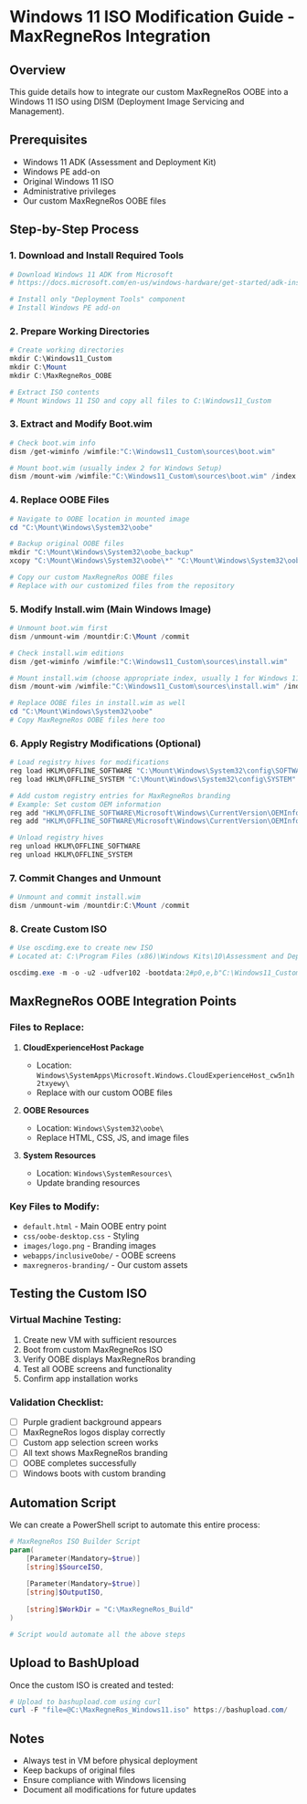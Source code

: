 # Windows 11 ISO Modification Guide - MaxRegneRos Integration

## Overview
This guide details how to integrate our custom MaxRegneRos OOBE into a Windows 11 ISO using DISM (Deployment Image Servicing and Management).

## Prerequisites
- Windows 11 ADK (Assessment and Deployment Kit)
- Windows PE add-on
- Original Windows 11 ISO
- Administrative privileges
- Our custom MaxRegneRos OOBE files

## Step-by-Step Process

### 1. Download and Install Required Tools
```powershell
# Download Windows 11 ADK from Microsoft
# https://docs.microsoft.com/en-us/windows-hardware/get-started/adk-install

# Install only "Deployment Tools" component
# Install Windows PE add-on
```

### 2. Prepare Working Directories
```powershell
# Create working directories
mkdir C:\Windows11_Custom
mkdir C:\Mount
mkdir C:\MaxRegneRos_OOBE

# Extract ISO contents
# Mount Windows 11 ISO and copy all files to C:\Windows11_Custom
```

### 3. Extract and Modify Boot.wim
```powershell
# Check boot.wim info
dism /get-wiminfo /wimfile:"C:\Windows11_Custom\sources\boot.wim"

# Mount boot.wim (usually index 2 for Windows Setup)
dism /mount-wim /wimfile:"C:\Windows11_Custom\sources\boot.wim" /index:2 /mountdir:C:\Mount
```

### 4. Replace OOBE Files
```powershell
# Navigate to OOBE location in mounted image
cd "C:\Mount\Windows\System32\oobe"

# Backup original OOBE files
mkdir "C:\Mount\Windows\System32\oobe_backup"
xcopy "C:\Mount\Windows\System32\oobe\*" "C:\Mount\Windows\System32\oobe_backup\" /E /H /Y

# Copy our custom MaxRegneRos OOBE files
# Replace with our customized files from the repository
```

### 5. Modify Install.wim (Main Windows Image)
```powershell
# Unmount boot.wim first
dism /unmount-wim /mountdir:C:\Mount /commit

# Check install.wim editions
dism /get-wiminfo /wimfile:"C:\Windows11_Custom\sources\install.wim"

# Mount install.wim (choose appropriate index, usually 1 for Windows 11 Pro)
dism /mount-wim /wimfile:"C:\Windows11_Custom\sources\install.wim" /index:1 /mountdir:C:\Mount

# Replace OOBE files in install.wim as well
cd "C:\Mount\Windows\System32\oobe"
# Copy MaxRegneRos OOBE files here too
```

### 6. Apply Registry Modifications (Optional)
```powershell
# Load registry hives for modifications
reg load HKLM\OFFLINE_SOFTWARE "C:\Mount\Windows\System32\config\SOFTWARE"
reg load HKLM\OFFLINE_SYSTEM "C:\Mount\Windows\System32\config\SYSTEM"

# Add custom registry entries for MaxRegneRos branding
# Example: Set custom OEM information
reg add "HKLM\OFFLINE_SOFTWARE\Microsoft\Windows\CurrentVersion\OEMInformation" /v Manufacturer /t REG_SZ /d "MaxRegneRos" /f
reg add "HKLM\OFFLINE_SOFTWARE\Microsoft\Windows\CurrentVersion\OEMInformation" /v Model /t REG_SZ /d "MaxRegneRos Edition" /f

# Unload registry hives
reg unload HKLM\OFFLINE_SOFTWARE
reg unload HKLM\OFFLINE_SYSTEM
```

### 7. Commit Changes and Unmount
```powershell
# Unmount and commit install.wim
dism /unmount-wim /mountdir:C:\Mount /commit
```

### 8. Create Custom ISO
```powershell
# Use oscdimg.exe to create new ISO
# Located at: C:\Program Files (x86)\Windows Kits\10\Assessment and Deployment Kit\Deployment Tools\amd64\Oscdimg

oscdimg.exe -m -o -u2 -udfver102 -bootdata:2#p0,e,b"C:\Windows11_Custom\boot\etfsboot.com"#pEF,e,b"C:\Windows11_Custom\efi\microsoft\boot\efisys.bin" "C:\Windows11_Custom" "C:\MaxRegneRos_Windows11.iso"
```

## MaxRegneRos OOBE Integration Points

### Files to Replace:
1. **CloudExperienceHost Package**
   - Location: `Windows\SystemApps\Microsoft.Windows.CloudExperienceHost_cw5n1h2txyewy\`
   - Replace with our custom OOBE files

2. **OOBE Resources**
   - Location: `Windows\System32\oobe\`
   - Replace HTML, CSS, JS, and image files

3. **System Resources**
   - Location: `Windows\SystemResources\`
   - Update branding resources

### Key Files to Modify:
- `default.html` - Main OOBE entry point
- `css/oobe-desktop.css` - Styling
- `images/logo.png` - Branding images
- `webapps/inclusiveOobe/` - OOBE screens
- `maxregneros-branding/` - Our custom assets

## Testing the Custom ISO

### Virtual Machine Testing:
1. Create new VM with sufficient resources
2. Boot from custom MaxRegneRos ISO
3. Verify OOBE displays MaxRegneRos branding
4. Test all OOBE screens and functionality
5. Confirm app installation works

### Validation Checklist:
- [ ] Purple gradient background appears
- [ ] MaxRegneRos logos display correctly
- [ ] Custom app selection screen works
- [ ] All text shows MaxRegneRos branding
- [ ] OOBE completes successfully
- [ ] Windows boots with custom branding

## Automation Script

We can create a PowerShell script to automate this entire process:

```powershell
# MaxRegneRos ISO Builder Script
param(
    [Parameter(Mandatory=$true)]
    [string]$SourceISO,
    
    [Parameter(Mandatory=$true)]
    [string]$OutputISO,
    
    [string]$WorkDir = "C:\MaxRegneRos_Build"
)

# Script would automate all the above steps
```

## Upload to BashUpload

Once the custom ISO is created and tested:

```powershell
# Upload to bashupload.com using curl
curl -F "file=@C:\MaxRegneRos_Windows11.iso" https://bashupload.com/
```

## Notes
- Always test in VM before physical deployment
- Keep backups of original files
- Ensure compliance with Windows licensing
- Document all modifications for future updates
